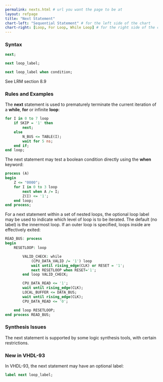 ```yaml
---
permalink: nexts.html # url you want the page to be at
layout: refpage
title: "Next Statement"
chart-left: "Sequential Statement" # for the left side of the chart
chart-right: [Loop, For Loop, While Loop] # for the right side of the chart
---
```


<h3 class="text-hr"><span>Syntax</span></h3>

<!-- include the vhdl tag to highlight as vhdl -->
```vhdl
next;
```

```vhdl
next loop_label;
```

```vhdl
next loop_label when condition;
```

See LRM section 8.9

<h3 class="text-hr"><span>Rules and Examples</span></h3>

The __next__ statement is used to prematurely terminate the current iteration of a __while__, __for__ or infinite __loop__:
```vhdl
for I in 0 to 7 loop
    if SKIP = '1' then
        next;
    else
        N_BUS <= TABLE(I);
        wait for 5 ns;
    end if;
end loop;
```

The next statement may test a boolean condition directly using the __when__ keyword:
```vhdl
process (A)
begin
    Z <= "0000";
    for I in 0 to 3 loop
        next when A /= I;
        Z(I) <= '1';
    end loop;
end process;
```

For a next statement within a set of nested loops, the optional loop label may be used to indicate which level of loop is to be iterated. The default (no label) is the innermost loop. If an outer loop is specified, loops inside are effectively exited:
```vhdl
READ_BUS: process
begin
    RESETLOOP: loop

        VALID_CHECK: while
            (CPU_DATA_VALID /= '1') loop
            wait until rising_edge(CLK) or RESET = '1';
            next RESETLOOP when RESET='1';
        end loop VALID_CHECK;

        CPU_DATA_READ <= '1';
        wait until rising_edge(CLK);
        LOCAL_BUFFER <= DATA_BUS;
        wait until rising_edge(CLK);
        CPU_DATA_READ <= '0';

    end loop RESETLOOP;
end process READ_BUS;
```

<h3 class="text-hr"><span>Synthesis Issues</span></h3>

The next statement is supported by some logic synthesis tools, with certain restrictions.

<h3 class="text-hr"><span>New in VHDL-93</span></h3>

In VHDL-93, the next statement may have an optional label:
```vhdl
label next loop_label;
```
